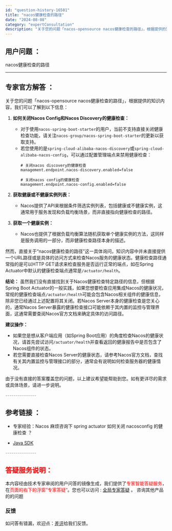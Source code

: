 ```yaml
---
id: "question-history-16501"
title: "nacos健康检查的路径"
date: "2024-08-08"
category: "expertConsultation"
description: "关于您的问题「nacos-opensource nacos健康检查的路径」，根据提供的知识内容，我们可以了解到以下信息：1. **如何关闭Nacos Config和Nacos Discovery的健康检查：**   - 对于使用`nacos-spring-boot-starter`的用户，当前不支持"
---
```


## 用户问题 ： 
 nacos健康检查的路径  

---------------
## 专家官方解答 ：

关于您的问题「nacos-opensource nacos健康检查的路径」，根据提供的知识内容，我们可以了解到以下信息：

1. **如何关闭Nacos Config和Nacos Discovery的健康检查：**
   - 对于使用`nacos-spring-boot-starter`的用户，当前不支持直接关闭健康检查功能，请关注`nacos-group/nacos-spring-boot-starter`的更新以获取支持。
   - 若您使用的是`spring-cloud-alibaba-nacos-discovery`或`spring-cloud-alibaba-nacos-config`，可以通过配置管理端点来禁用健康检查：
     ```shell
     # 关闭nacos discovery的健康检查
     management.endpoint.nacos-discovery.enabled=false
     
     # 关闭nacos config的健康检查
     management.endpoint.nacos-config.enabled=false
     ```

2. **获取健康或不健康实例列表：**
   - Nacos提供了API来根据条件筛选实例列表，包括健康或不健康实例，这通常用于服务发现和负载均衡场景，而非直接指向健康检查的路径。

3. **获取一个健康实例：**
   - Nacos也提供了根据负载均衡算法随机获取单个健康实例的方法，这同样是服务调用的一部分，而非健康检查路径本身的描述。

然而，直接关于“nacos健康检查的路径”这一具体询问，知识内容中并未直接提供一个URL路径或是具体的访问方式来检查Nacos服务的健康状态。健康检查路径通常指的是可以HTTP GET请求来检查服务是否运行正常的端点，如在Spring Actuator中默认的健康检查端点通常是`/actuator/health`。

**结论：**
虽然我们没有直接找到关于Nacos健康检查特定路径的信息，但根据Spring Boot Actuator的一般实践，如果您想要检查应用集成Nacos的健康状况，常规的健康检查端点`/actuator/health`可能会包含Nacos相关组件的健康信息，除非您已经通过上述配置将其关闭。若Nacos Server本身的健康检查是您关心的，通常Nacos Server暴露的健康检查接口可能依赖于其内置的监控与管理界面，这通常需要查阅Nacos官方文档来确定具体的访问路径。

**建议操作：**
- 如果您是想从客户端应用（如Spring Boot应用）的角度检查Nacos的健康状况，请首先尝试访问`/actuator/health`并查看返回的健康报告中是否包含了Nacos组件的状态。
- 若您需要直接检查Nacos Server的健康状态，请参考Nacos官方文档，查找有关其内置监控与管理接口的部分，通常会有说明如何检查服务器的健康情况。

由于没有直接的答案覆盖您的问题，以上建议希望能帮助到您。如有更详尽的需求或具体场景，请进一步说明。


<font color="#949494">---------------</font> 


## 参考链接 ：

* 专家经验：Nacos 麻烦咨询下 spring actuator 如何关闭 nacosconfig 的健康检查 ？ 
 
 * [Java SDK](https://nacos.io/docs/latest/guide/user/sdk)


 <font color="#949494">---------------</font> 
 


## <font color="#FF0000">答疑服务说明：</font> 

本内容经由技术专家审阅的用户问答的镜像生成，我们提供了<font color="#FF0000">专家智能答疑服务</font>，在<font color="#FF0000">页面的右下的浮窗”专家答疑“</font>。您也可以访问 : [全局专家答疑](https://answer.opensource.alibaba.com/docs/intro) 。 咨询其他产品的的问题

### 反馈
如问答有错漏，欢迎点：[差评](https://ai.nacos.io/user/feedbackByEnhancerGradePOJOID?enhancerGradePOJOId=16506)给我们反馈。
